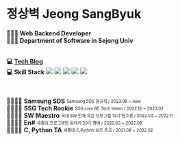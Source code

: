 # 정상벽 Jeong SangByuk

**🙆🏻‍♂️ Web Backend Developer**<br/>
**🙆🏻‍♂️ Department of Software in Sejong Univ**<br/><br/>

**💻 [Tech Blog](https://byuk.dev/)**<br/>
**💻 Skill Stack**
<img src="https://img.shields.io/badge/Java-003366"/></a>
<img src="https://img.shields.io/badge/Spring-6DB33F"/></a>
<img src="https://img.shields.io/badge/JPA-13C100"/></a>
<img src="https://img.shields.io/badge/MySQL-4479A1"/></a>
<img src="https://img.shields.io/badge/AWS-232F3E"/></a>

<br/>

👨‍👨‍👦‍👦  **Samsung SDS** <sub><sup>Samsung SDS 정규직 / 2023.08 ~ now</sup></sub>   
👨‍👨‍👦‍👦  **SSG Tech Rookie** <sub><sup>SSG.com BE Tech Intern / 2022.12 ~ 2023.02</sup></sub>   
👨‍👨‍👦‍👦  **SW Maestro** <sub><sup>국내 SW 인재 육성 프로그램 13기 연수생 / 2022.04 ~ 2022.11</sup></sub>   
👨‍👨‍👦‍👦  **En#** <sub><sup>세종대 프로그래밍 동아리 20기 멤버 / 2020.03 ~ 2022.08</sup></sub>   
👨‍👨‍👦‍👦  **C, Python TA** <sub><sup>세종대 C,Python 보조 조교 / 2021.08 ~ 2022.02</sup></sub>   
